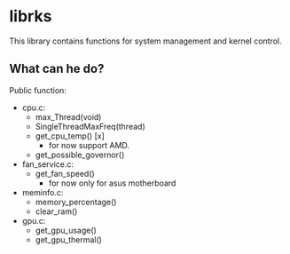 # librks

This library contains functions for system management and kernel control.

What can he do?
---

Public function:

- cpu.c: 
    - max_Thread(void)
    - SingleThreadMaxFreq(thread)
    - get_cpu_temp() [x]
        - for now support AMD.
    - get_possible_governor()
- fan_service.c:
    - get_fan_speed()
        - for now only for asus motherboard
- meminfo.c:
    - memory_percentage()
    - clear_ram()
- gpu.c:
    - get_gpu_usage()
    - get_gpu_thermal()

